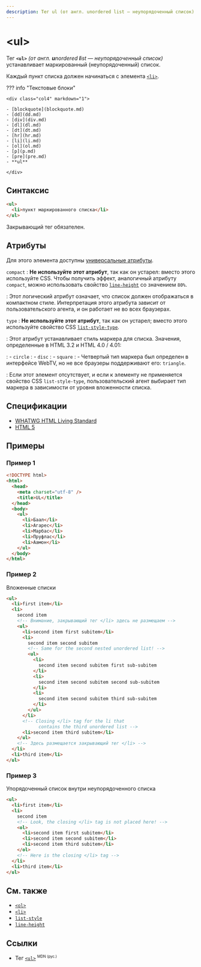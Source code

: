 ```yaml
---
description: Тег ul (от англ. unordered list — неупорядоченный список) устанавливает маркированный (неупорядоченный) список
---
```


# &lt;ul&gt;

Тег **`<ul>`** _(от англ. **u**nordered **l**ist — неупорядоченный список)_ устанавливает маркированный (неупорядоченный) список.

Каждый пункт списка должен начинаться с элемента [`<li>`](li.md).

??? info "Текстовые блоки"

    <div class="col4" markdown="1">

    - [blockquote](blockquote.md)
    - [dd](dd.md)
    - [div](div.md)
    - [dl](dl.md)
    - [dt](dt.md)
    - [hr](hr.md)
    - [li](li.md)
    - [ol](ol.md)
    - [p](p.md)
    - [pre](pre.md)
    - **ul**

    </div>

## Синтаксис

```html
<ul>
  <li>пункт маркированного списка</li>
</ul>
```

Закрывающий тег обязателен.

## Атрибуты

Для этого элемента доступны [универсальные атрибуты](uni-attr.md).

`compact`
: **Не используйте этот атрибут**, так как он устарел: вместо этого используйте CSS. Чтобы получить эффект, аналогичный атрибуту `compact`, можно использовать свойство [`line-height`](/css/line-height/) со значением `80%`.

: Этот логический атрибут означает, что список должен отображаться в компактном стиле. Интерпретация этого атрибута зависит от пользовательского агента, и он работает не во всех браузерах.

`type`
: **Не используйте этот атрибут**, так как он устарел; вместо этого используйте свойство CSS [`list-style-type`](/css/list-style-type/).

: Этот атрибут устанавливает стиль маркера для списка. Значения, определенные в HTML 3.2 и HTML 4.0 / 4.01:

: - `circle`
: - `disc`
: - `square`
: - Четвертый тип маркера был определен в интерфейсе WebTV, но не все браузеры поддерживают его: `triangle`.

: Если этот элемент отсутствует, и если к элементу не применяется свойство CSS `list-style-type`, пользовательский агент выбирает тип маркера в зависимости от уровня вложенности списка.

## Спецификации

- [WHATWG HTML Living Standard](https://html.spec.whatwg.org/multipage/grouping-content.html#the-ul-element)
- [HTML 5](http://www.w3.org/TR/html5/grouping-content.html#the-ul-element)

## Примеры

### Пример 1

```html
<!DOCTYPE html>
<html>
  <head>
    <meta charset="utf-8" />
    <title>UL</title>
  </head>
  <body>
    <ul>
      <li>Баал</li>
      <li>Агарес</li>
      <li>Марбас</li>
      <li>Пруфлас</li>
      <li>Аамон</li>
    </ul>
  </body>
</html>
```

### Пример 2

Вложенные списки

```html
<ul>
  <li>first item</li>
  <li>
    second item
    <!-- Внимание, закрывающий тег </li> здесь не размещаем -->
    <ul>
      <li>second item first subitem</li>
      <li>
        second item second subitem
        <!-- Same for the second nested unordered list! -->
        <ul>
          <li>
            second item second subitem first sub-subitem
          </li>
          <li>
            second item second subitem second sub-subitem
          </li>
          <li>
            second item second subitem third sub-subitem
          </li>
        </ul>
      </li>
      <!-- Closing </li> tag for the li that
            contains the third unordered list -->
      <li>second item third subitem</li>
    </ul>
    <!-- Здесь размещается закрывающий тег </li> -->
  </li>
  <li>third item</li>
</ul>
```

### Пример 3

Упорядоченный список внутри неупорядоченного списка

```html
<ul>
  <li>first item</li>
  <li>
    second item
    <!-- Look, the closing </li> tag is not placed here! -->
    <ol>
      <li>second item first subitem</li>
      <li>second item second subitem</li>
      <li>second item third subitem</li>
    </ol>
    <!-- Here is the closing </li> tag -->
  </li>
  <li>third item</li>
</ul>
```

## См. также

- [`<ol>`](ol.md)
- [`<li>`](li.md)
- [`list-style`](/css/list-style/)
- [`line-height`](/css/line-height/)

## Ссылки

- Тег [`<ul>`](https://developer.mozilla.org/ru/docs/Web/HTML/Element/ul) <sup><small>MDN (рус.)</small></sup>
